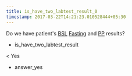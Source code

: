 ```yaml
---
title: is_have_two_labtest_result_0
timestamp: 2017-03-22T14:21:23.010528444+05:30
---
```


Do we have patient's  [BSL](labtest_name_1) [Fasting](labtest_name_1) and [PP](labtest_name_2) results?
* is_have_two_labtest_result

< Yes
* answer_yes
